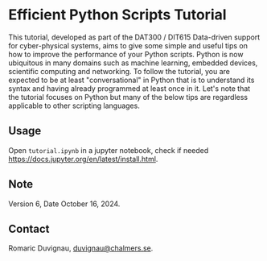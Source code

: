 # Efficient Python Scripts Tutorial

This tutorial, developed as part of the DAT300 / DIT615 Data-driven support for cyber-physical systems, aims to give some simple and useful tips on how to improve the performance of your Python scripts. Python is now ubiquitous in many domains such as machine learning, embedded devices, scientific computing and networking. To follow the tutorial, you are expected to be at least "conversational" in Python that is to understand its syntax and having already programmed at least once in it. Let's note that the tutorial focuses on Python but many of the below tips are regardless applicable to other scripting languages.

## Usage

Open ```tutorial.ipynb``` in a jupyter notebook, check if needed https://docs.jupyter.org/en/latest/install.html.

## Note

Version 6, Date October 16, 2024.

## Contact

Romaric Duvignau, duvignau@chalmers.se.
